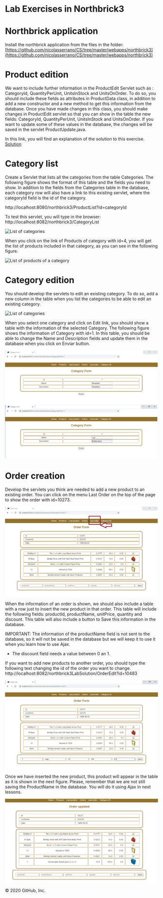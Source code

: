 # Lab Exercises in Northbrick3

# Northbrick application

Install the northbrick application from the files in the folder: 
[https://github.com/nicolasserrano/CS/tree/master/webapps/northbrick3](https://github.com/nicolasserrano/CS/tree/master/webapps/northbrick3)

# Product edition
We want to include further information in the  ProductEdit Servlet such as :  CategoryId, QuantityPerUnit, UnitsInStock and UnitsOnOrder. To do so, you should include these fields as attributes in ProductData class, in addition to add a new constructor and a new method to get this information from the database. 
Once you have made changes in this class, you should make changes in ProductEdit servlet so that you can show in the table the new fields: CategoryId, QuantityPerUnit, UnitsInStock and UnitsOnOrder.
If you want to update some of these values in the database, the changes will be saved in the servlet ProductUpdate.java.

In this link, you will find an explanation of the solution to this exercise. [Solution](https://josuneha.github.io/SoftEng/Ex1Explanation)

# Category list

Create a Servlet that lists all the categories from the table Categories. The following figure shows the format of this table and the fields you need to show. In addition to the fields from the Categories table in the database, each category row will also have a link to this existing servlet, where the categoryId field is the id of the category.

http://localhost:8080/northbrick3/ProductList?id=categoryId 

To test this servlet, you will type in the browser: http://localhost:8082/northbrick3/CategoryList

![List of categories](https://josuneha.github.io/SoftEng/CategoryList.png)

When you click on the link of Products of category with id=4, you will get the list of products included in that category, as you can see in the following figure.

![List of products of a category](https://josuneha.github.io/SoftEng/CategoryProductList.jpg)

# Category edition
You should develop the servlets to edit an existing category. To do so, add a new column in the table when you list the categories to be able to edit an existing category. 

![List of categories](https://josuneha.github.io/SoftEng/CategoryList2.png)

When you select one category and click on Edit link, you should show a table with the information of the selected Category. The following figure shows the information of Category with id=1. 
In this table, you should be able to change the Name and Description fields and update them in the database when you click on Enviar button. 

![Category update](CategoryEdit.png)
![Category update2](CategoryUpdateEx.png)





# Order creation

Develop the servlets you think are needed to add a new product to an existing order. 
You can click on the menu Last Order on the top of the page to show the order with id=10273. 

![Order1](OrderEdit2.png)



When the information of an order is shown, we should also include a table with a row just to insert the new product in that order. This 
table will include the following fields: productId, productName, unitPrice, quantity and discount. This table will also include a button to Save this information in the database. 

IMPORTANT: The information of the productName field is not sent to the database, so it will not be saved in the database but we will keep it to use it when you learn how to use Ajax. 
- The discount field needs a value between 0 an 1.

If you want to add new products to another order, you should type the following text changing the id of the order you want to change. 
http://localhost:8082/northbrick3LabSolution/OrderEdit?id=10483



![Order2](OrderEdit3.png)

Once we have inserted the new product, this product will appear in the table as it is shown in the next figure. Please, remember that we are not still saving the ProductName in the database. You will do it using Ajax in next lessons. 

![Order3](OrderEdit4.png)

© 2020 GitHub, Inc.
